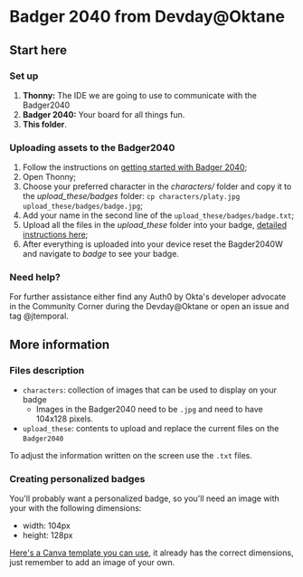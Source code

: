 # Badger 2040 from Devday@Oktane

## Start here

### Set up

1. **Thonny:** The IDE we are going to use to communicate with the Badger2040
1. **Badger 2040:** Your board for all things fun.
1. **This folder**.

### Uploading assets to the Badger2040

1. Follow the instructions on [getting started with Badger 2040](https://learn.pimoroni.com/article/getting-started-with-badger-2040#introduction);
1. Open Thonny;
1. Choose your preferred character in the _characters/_ folder and copy it to the _upload\_these/badges_ folder: `cp characters/platy.jpg upload_these/badges/badge.jpg`;
1. Add your name in the second line of the `upload_these/badges/badge.txt`;
1. Upload all the files in the _upload\_these_ folder into your badge, [detailed instructions here](https://www.thoughtasylum.com/2022/04/29/the-badger-2040-set-up/);
1. After everything is uploaded into your device reset the Bagder2040W and navigate to _badge_ to see your badge.

### Need help?

For further assistance either find any Auth0 by Okta's developer advocate in the Community Corner during the Devday@Oktane or open an issue and tag @jtemporal.

## More information

### Files description

- `characters`: collection of images that can be used to display on your badge
    - Images in the Badger2040 need to be `.jpg` and need to have 104x128 pixels.
- `upload_these`: contents to upload and replace the current files on the `Badger2040`

To adjust the information written on the screen use the `.txt` files.

### Creating personalized badges

You'll probably want a personalized badge, so you'll need an image with your with the following dimensions:

* width: 104px
* height: 128px

[Here's a Canva template you can use](https://www.canva.com/design/DAFrALs4Y9M/jaOvDF6RzTROxnDUyuEWnA/view?utm_content=DAFrALs4Y9M&utm_campaign=designshare&utm_medium=link&utm_source=publishsharelink&mode=preview), it already has the correct dimensions, just remember to add an image of your own.
